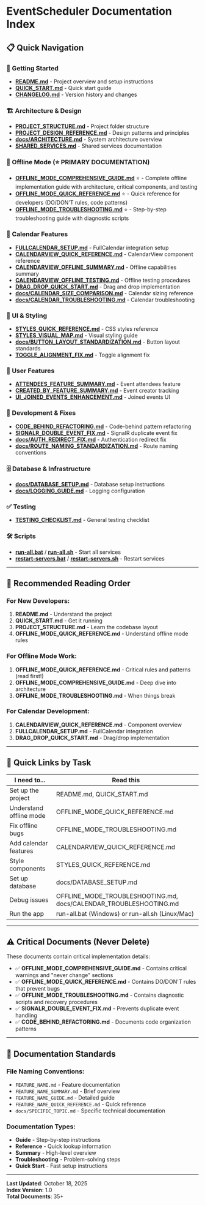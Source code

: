 # EventScheduler Documentation Index

## 📋 Quick Navigation

### 🚀 Getting Started
- **[README.md](README.md)** - Project overview and setup instructions
- **[QUICK_START.md](QUICK_START.md)** - Quick start guide
- **[CHANGELOG.md](CHANGELOG.md)** - Version history and changes

### 🏗️ Architecture & Design
- **[PROJECT_STRUCTURE.md](PROJECT_STRUCTURE.md)** - Project folder structure
- **[PROJECT_DESIGN_REFERENCE.md](PROJECT_DESIGN_REFERENCE.md)** - Design patterns and principles
- **[docs/ARCHITECTURE.md](docs/ARCHITECTURE.md)** - System architecture overview
- **[SHARED_SERVICES.md](SHARED_SERVICES.md)** - Shared services documentation

### 📡 Offline Mode (⭐ PRIMARY DOCUMENTATION)
- **[OFFLINE_MODE_COMPREHENSIVE_GUIDE.md](OFFLINE_MODE_COMPREHENSIVE_GUIDE.md)** ⭐ - Complete offline implementation guide with architecture, critical components, and testing
- **[OFFLINE_MODE_QUICK_REFERENCE.md](OFFLINE_MODE_QUICK_REFERENCE.md)** ⭐ - Quick reference for developers (DO/DON'T rules, code patterns)
- **[OFFLINE_MODE_TROUBLESHOOTING.md](OFFLINE_MODE_TROUBLESHOOTING.md)** ⭐ - Step-by-step troubleshooting guide with diagnostic scripts

### 📅 Calendar Features
- **[FULLCALENDAR_SETUP.md](FULLCALENDAR_SETUP.md)** - FullCalendar integration setup
- **[CALENDARVIEW_QUICK_REFERENCE.md](CALENDARVIEW_QUICK_REFERENCE.md)** - CalendarView component reference
- **[CALENDARVIEW_OFFLINE_SUMMARY.md](CALENDARVIEW_OFFLINE_SUMMARY.md)** - Offline capabilities summary
- **[CALENDARVIEW_OFFLINE_TESTING.md](CALENDARVIEW_OFFLINE_TESTING.md)** - Offline testing procedures
- **[DRAG_DROP_QUICK_START.md](DRAG_DROP_QUICK_START.md)** - Drag and drop implementation
- **[docs/CALENDAR_SIZE_COMPARISON.md](docs/CALENDAR_SIZE_COMPARISON.md)** - Calendar sizing reference
- **[docs/CALENDAR_TROUBLESHOOTING.md](docs/CALENDAR_TROUBLESHOOTING.md)** - Calendar troubleshooting

### 🎨 UI & Styling
- **[STYLES_QUICK_REFERENCE.md](STYLES_QUICK_REFERENCE.md)** - CSS styles reference
- **[STYLES_VISUAL_MAP.md](STYLES_VISUAL_MAP.md)** - Visual styling guide
- **[docs/BUTTON_LAYOUT_STANDARDIZATION.md](docs/BUTTON_LAYOUT_STANDARDIZATION.md)** - Button layout standards
- **[TOGGLE_ALIGNMENT_FIX.md](TOGGLE_ALIGNMENT_FIX.md)** - Toggle alignment fix

### 👥 User Features
- **[ATTENDEES_FEATURE_SUMMARY.md](ATTENDEES_FEATURE_SUMMARY.md)** - Event attendees feature
- **[CREATED_BY_FEATURE_SUMMARY.md](CREATED_BY_FEATURE_SUMMARY.md)** - Event creator tracking
- **[UI_JOINED_EVENTS_ENHANCEMENT.md](UI_JOINED_EVENTS_ENHANCEMENT.md)** - Joined events UI

### 🔧 Development & Fixes
- **[CODE_BEHIND_REFACTORING.md](CODE_BEHIND_REFACTORING.md)** - Code-behind pattern refactoring
- **[SIGNALR_DOUBLE_EVENT_FIX.md](SIGNALR_DOUBLE_EVENT_FIX.md)** - SignalR duplicate event fix
- **[docs/AUTH_REDIRECT_FIX.md](docs/AUTH_REDIRECT_FIX.md)** - Authentication redirect fix
- **[docs/ROUTE_NAMING_STANDARDIZATION.md](docs/ROUTE_NAMING_STANDARDIZATION.md)** - Route naming conventions

### 🗄️ Database & Infrastructure
- **[docs/DATABASE_SETUP.md](docs/DATABASE_SETUP.md)** - Database setup instructions
- **[docs/LOGGING_GUIDE.md](docs/LOGGING_GUIDE.md)** - Logging configuration

### ✅ Testing
- **[TESTING_CHECKLIST.md](TESTING_CHECKLIST.md)** - General testing checklist

### 🛠️ Scripts
- **[run-all.bat](run-all.bat)** / **[run-all.sh](run-all.sh)** - Start all services
- **[restart-servers.bat](restart-servers.bat)** / **[restart-servers.sh](restart-servers.sh)** - Restart services

---

## 📖 Recommended Reading Order

### For New Developers:
1. **README.md** - Understand the project
2. **QUICK_START.md** - Get it running
3. **PROJECT_STRUCTURE.md** - Learn the codebase layout
4. **OFFLINE_MODE_QUICK_REFERENCE.md** - Understand offline mode rules

### For Offline Mode Work:
1. **OFFLINE_MODE_QUICK_REFERENCE.md** - Critical rules and patterns (read first!)
2. **OFFLINE_MODE_COMPREHENSIVE_GUIDE.md** - Deep dive into architecture
3. **OFFLINE_MODE_TROUBLESHOOTING.md** - When things break

### For Calendar Development:
1. **CALENDARVIEW_QUICK_REFERENCE.md** - Component overview
2. **FULLCALENDAR_SETUP.md** - FullCalendar integration
3. **DRAG_DROP_QUICK_START.md** - Drag/drop implementation

---

## 🎯 Quick Links by Task

| I need to... | Read this |
|--------------|-----------|
| Set up the project | README.md, QUICK_START.md |
| Understand offline mode | OFFLINE_MODE_QUICK_REFERENCE.md |
| Fix offline bugs | OFFLINE_MODE_TROUBLESHOOTING.md |
| Add calendar features | CALENDARVIEW_QUICK_REFERENCE.md |
| Style components | STYLES_QUICK_REFERENCE.md |
| Set up database | docs/DATABASE_SETUP.md |
| Debug issues | OFFLINE_MODE_TROUBLESHOOTING.md, docs/CALENDAR_TROUBLESHOOTING.md |
| Run the app | run-all.bat (Windows) or run-all.sh (Linux/Mac) |

---

## ⚠️ Critical Documents (Never Delete)

These documents contain critical implementation details:

- ✅ **OFFLINE_MODE_COMPREHENSIVE_GUIDE.md** - Contains critical warnings and "never change" sections
- ✅ **OFFLINE_MODE_QUICK_REFERENCE.md** - Contains DO/DON'T rules that prevent bugs
- ✅ **OFFLINE_MODE_TROUBLESHOOTING.md** - Contains diagnostic scripts and recovery procedures
- ✅ **SIGNALR_DOUBLE_EVENT_FIX.md** - Prevents duplicate event handling
- ✅ **CODE_BEHIND_REFACTORING.md** - Documents code organization patterns

---

## 📝 Documentation Standards

### File Naming Conventions:
- `FEATURE_NAME.md` - Feature documentation
- `FEATURE_NAME_SUMMARY.md` - Brief overview
- `FEATURE_NAME_GUIDE.md` - Detailed guide
- `FEATURE_NAME_QUICK_REFERENCE.md` - Quick reference
- `docs/SPECIFIC_TOPIC.md` - Specific technical documentation

### Documentation Types:
- **Guide** - Step-by-step instructions
- **Reference** - Quick lookup information
- **Summary** - High-level overview
- **Troubleshooting** - Problem-solving steps
- **Quick Start** - Fast setup instructions

---

**Last Updated**: October 18, 2025  
**Index Version**: 1.0  
**Total Documents**: 35+
